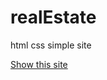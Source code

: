 # realEstate
html css simple site

<a href="https://deploy-preview-4--idyllic-tartufo-4079bf.netlify.app/" target="_blank">Show this site</a>
